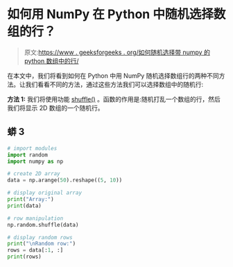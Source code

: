 # 如何用 NumPy 在 Python 中随机选择数组的行？

> 原文:[https://www . geeksforgeeks . org/如何随机选择带 numpy 的 python 数组中的行/](https://www.geeksforgeeks.org/how-to-randomly-select-rows-of-an-array-in-python-with-numpy/)

在本文中，我们将看到如何在 Python 中用 NumPy 随机选择数组行的两种不同方法。让我们看看不同的方法，通过这些方法我们可以选择数组中的随机行:

**方法 1:** 我们将使用功能 [shuffle()](https://www.geeksforgeeks.org/random-shuffle-function-in-python/) 。函数的作用是:随机打乱一个数组的行，然后我们将显示 2D 数组的一个随机行。

## 蟒 3

```py
# import modules
import random
import numpy as np

# create 2D array
data = np.arange(50).reshape((5, 10))

# display original array
print("Array:")
print(data)

# row manipulation
np.random.shuffle(data)

# display random rows
print("\nRandom row:")
rows = data[:1, :]
print(rows)
```